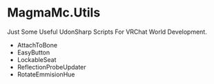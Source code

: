 # MagmaMc.Utils

Just Some Useful UdonSharp Scripts For VRChat World Development.

* AttachToBone
* EasyButton
* LockableSeat
* ReflectionProbeUpdater
* RotateEmmisionHue